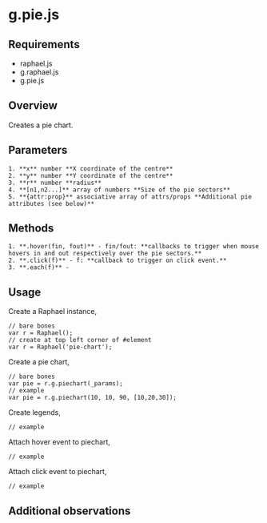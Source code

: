# g.pie.js #

## Requirements ##

 + raphael.js
 + g.raphael.js
 + g.pie.js
 
## Overview ##

Creates a pie chart.

## Parameters ##

    1. **x** number **X coordinate of the centre**
    2. **y** number **Y coordinate of the centre**
    3. **r** number **radius**
    4. **[n1,n2...]** array of numbers **Size of the pie sectors**
    5. **{attr:prop}** associative array of attrs/props **Additional pie attributes (see below)**
    
## Methods ##

    1. **.hover(fin, fout)** - fin/fout: **callbacks to trigger when mouse hovers in and out respectively over the pie sectors.**
    2. **.click(f)** - f: **callback to trigger on click event.**
    3. **.each(f)** - 


## Usage ##

Create a Raphael instance, 


    // bare bones
    var r = Raphael();
    // create at top left corner of #element
    var r = Raphael('pie-chart');
    
    
Create a pie chart,


    // bare bones
    var pie = r.g.piechart(_params);
    // example
    var pie = r.g.piechart(10, 10, 90, [10,20,30]);
    
    
Create legends,


    // example
    
    
Attach hover event to piechart,


    // example
    
    
Attach click event to piechart,


    // example
    
## Additional observations ##

    
    


    
    

    
    